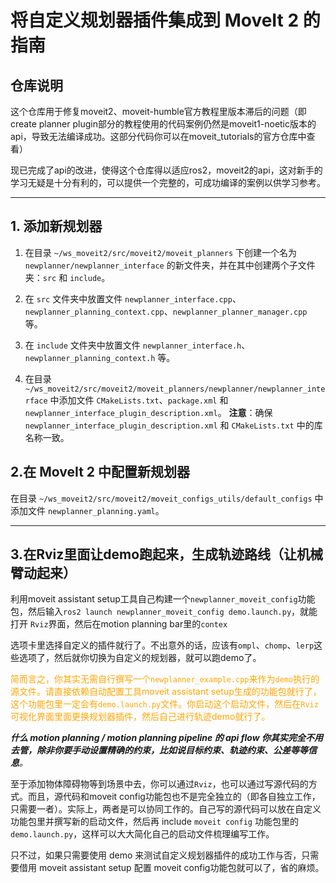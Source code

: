 # 将自定义规划器插件集成到 MoveIt 2 的指南

## 仓库说明

这个仓库用于修复moveit2、moveit-humble官方教程里版本滞后的问题（即create planner plugin部分的教程使用的代码案例仍然是moveit1-noetic版本的api，导致无法编译成功。这部分代码你可以在moveit_tutorials的官方仓库中查看）

现已完成了api的改进，使得这个仓库得以适应ros2，moveit2的api，这对新手的学习无疑是十分有利的，可以提供一个完整的，可成功编译的案例以供学习参考。

---

## 1. 添加新规划器

1. 在目录 `~/ws_moveit2/src/moveit2/moveit_planners` 下创建一个名为 `newplanner/newplanner_interface` 的新文件夹，并在其中创建两个子文件夹：`src` 和 `include`。

2. 在 `src` 文件夹中放置文件 `newplanner_interface.cpp`、`newplanner_planning_context.cpp`、`newplanner_planner_manager.cpp` 等。

3. 在 `include` 文件夹中放置文件 `newplanner_interface.h`、`newplanner_planning_context.h` 等。

4. 在目录 `~/ws_moveit2/src/moveit2/moveit_planners/newplanner/newplanner_interface` 中添加文件 `CMakeLists.txt`、`package.xml` 和 `newplanner_interface_plugin_description.xml`。
   **注意**：确保 `newplanner_interface_plugin_description.xml` 和 `CMakeLists.txt` 中的库名称一致。

   

## 2.在 MoveIt 2 中配置新规划器

在目录 `~/ws_moveit2/src/moveit2/moveit_configs_utils/default_configs` 中添加文件 `newplanner_planning.yaml`。

---

## 3.在Rviz里面让demo跑起来，生成轨迹路线（让机械臂动起来）

利用moveit assistant setup工具自己构建一个`newplanner_moveit_config`功能包，然后输入`ros2 launch newplanner_moveit_config demo.launch.py`，就能打开 `Rviz`界面，然后在motion planning bar里的`contex`

选项卡里选择自定义的插件就行了。不出意外的话，应该有`ompl`、`chomp`、`lerp`这些选项了，然后就你切换为自定义的规划器，就可以跑demo了。

<span style="color:orange">简而言之，你其实无需自行撰写一个`newplanner_example.cpp`来作为`demo`执行的源文件。请直接依赖自动配置工具moveit assistant setup生成的功能包就行了，这个功能包里一定会有`demo.launch.py`文件。你启动这个启动文件，然后在`Rviz`可视化界面里面更换规划器插件，然后自己进行轨迹demo就行了。</span> 

***什么 motion planning / motion planning pipeline 的 api flow 你其实完全不用去管，除非你要手动设置精确的约束，比如说目标约束、轨迹约束、公差等等信息**。* 

至于添加物体障碍物等到场景中去，你可以通过`Rviz`，也可以通过写源代码的方式。而且，源代码和moveit config功能包也不是完全独立的（即各自独立工作，只需要一者）。实际上，两者是可以协同工作的。自己写的源代码可以放在自定义功能包里并撰写新的启动文件，然后再 include  `moveit config` 功能包里的 `demo.launch.py`，这样可以大大简化自己的启动文件梳理编写工作。

只不过，如果只需要使用 demo 来测试自定义规划器插件的成功工作与否，只需要借用 moveit assistant setup 配置 moveit config功能包就可以了，省的麻烦。